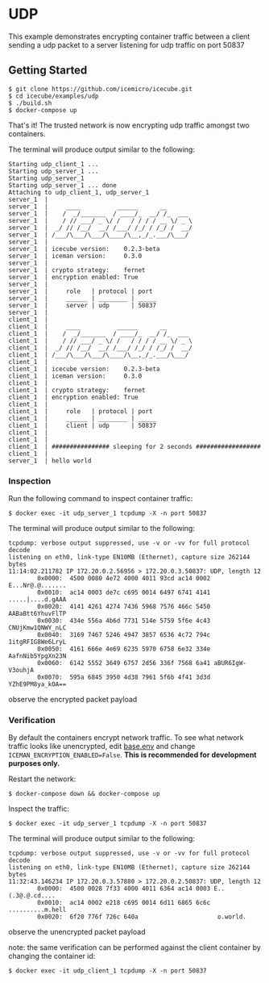 # UDP
This example demonstrates encrypting container traffic between a client
sending a udp packet to a server listening for udp traffic on port 50837

## Getting Started

```
$ git clone https://github.com/icemicro/icecube.git
$ cd icecube/examples/udp
$ ./build.sh
$ docker-compose up
```

That's it!  The trusted network is now encrypting udp traffic amongst
two containers.

The terminal will produce output similar to the following:  

```
Starting udp_client_1 ...
Starting udp_server_1 ...
Starting udp_server_1
Starting udp_server_1 ... done
Attaching to udp_client_1, udp_server_1
server_1  |
server_1  |     ____          ______      __
server_1  |    /  _/_______  / ____/_  __/ /_  ___
server_1  |    / // ___/ _ \/ /   / / / / __ \/ _ \
server_1  |  _/ // /__/  __/ /___/ /_/ / /_/ /  __/
server_1  | /___/\___/\___/\____/\__,_/_.___/\___/
server_1  |
server_1  | icecube version:    0.2.3-beta
server_1  | iceman version:     0.3.0
server_1  |
server_1  | crypto strategy:    fernet
server_1  | encryption enabled: True
server_1  |
server_1  |     role   | protocol | port
server_1  |     ______ | ________ | _____
server_1  |     server | udp      | 50837
server_1  |
client_1  |
client_1  |     ____          ______      __
client_1  |    /  _/_______  / ____/_  __/ /_  ___
client_1  |    / // ___/ _ \/ /   / / / / __ \/ _ \
client_1  |  _/ // /__/  __/ /___/ /_/ / /_/ /  __/
client_1  | /___/\___/\___/\____/\__,_/_.___/\___/
client_1  |
client_1  | icecube version:    0.2.3-beta
client_1  | iceman version:     0.3.0
client_1  |
client_1  | crypto strategy:    fernet
client_1  | encryption enabled: True
client_1  |
client_1  |     role   | protocol | port
client_1  |     ______ | ________ | _____
client_1  |     client | udp      | 50837
client_1  |
client_1  |
client_1  | ################ sleeping for 2 seconds ##################
client_1  |
server_1  | hello world
```

### Inspection
Run the following command to inspect container traffic:  

```$ docker exec -it udp_server_1 tcpdump -X -n port 50837```

The terminal will produce output similar to the following:  

```
tcpdump: verbose output suppressed, use -v or -vv for full protocol decode
listening on eth0, link-type EN10MB (Ethernet), capture size 262144 bytes
11:14:02.211782 IP 172.20.0.2.56956 > 172.20.0.3.50837: UDP, length 12
        0x0000:  4500 0080 4e72 4000 4011 93cd ac14 0002 E...Nr@.@.......
        0x0010:  ac14 0003 de7c c695 0014 6497 6741 4141 .....|....d.gAAA
        0x0020:  4141 4261 4274 7436 5968 7576 466c 5450 AABaBtt6YhuvFlTP
        0x0030:  434e 556a 4b6d 7731 514e 5759 5f6e 4c43 CNUjKmw1QNWY_nLC
        0x0040:  3169 7467 5246 4947 3857 6536 4c72 794c 1itgRFIG8We6LryL
        0x0050:  4161 666e 4e69 6235 5970 6758 6e32 334e AafnNib5YpgXn23N
        0x0060:  6142 5552 3649 6757 2d56 336f 7568 6a41 aBUR6IgW-V3ouhjA
        0x0070:  595a 6845 3950 4d38 7961 5f6b 4f41 3d3d YZhE9PM8ya_kOA==
```
observe the encrypted packet payload  

### Verification
By default the containers encrypt network traffic.  To see what
network traffic looks like unencrypted, edit [base.env](base.env) and change
`ICEMAN_ENCRYPTION_ENABLED=False`.  __This is recommended for development
purposes only.__

Restart the network:  

```$ docker-compose down && docker-compose up```

Inspect the traffic:  

```$ docker exec -it udp_server_1 tcpdump -X -n port 50837```

The terminal will produce output similar to the following:  

```
tcpdump: verbose output suppressed, use -v or -vv for full protocol decode
listening on eth0, link-type EN10MB (Ethernet), capture size 262144 bytes
11:32:43.146234 IP 172.20.0.3.57880 > 172.20.0.2.50837: UDP, length 12
        0x0000:  4500 0028 7f33 4000 4011 6364 ac14 0003 E..(.3@.@.cd....
        0x0010:  ac14 0002 e218 c695 0014 6d11 6865 6c6c ..........m.hell
        0x0020:  6f20 776f 726c 640a                      o.world.
```
observe the unencrypted packet payload

note: the same verification can be performed against the client
container by changing the container id:

```$ docker exec -it udp_client_1 tcpdump -X -n port 50837```

